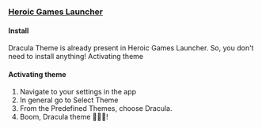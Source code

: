 ### [Heroic Games Launcher](https://heroicgameslauncher.com)

#### Install

Dracula Theme is already present in Heroic Games Launcher. So, you don't need to install anything!
Activating theme

#### Activating theme

1. Navigate to your settings in the app
2. In general go to Select Theme
3. From the Predefined Themes, choose Dracula.
4. Boom, Dracula theme 🧛🏻‍♂️!
